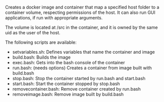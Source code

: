 Creates a docker image and container that map a specified host folder to a container volume, respecting permissions of the host. It can also run GUI applications, if run with appropriate arguments.

The volume is located at /src in the container, and it is owned by the same uid as the user of the host.

The following scripts are available:

- setvariables.sh: Defines variables that name the container and image
- build.bash: Builds the image
- exec.bash: Gets into the bash console of the container
- run.bash: (needs options) Creates a container from image built with build.bash
- stop.bash: Stop the container started by run.bash and start.bash
- start.bash: Start the container stopped by stop.bash
- removecontainer.bash: Remove container created by run.bash
- removeimage.bash: Remove image built by build.bash

